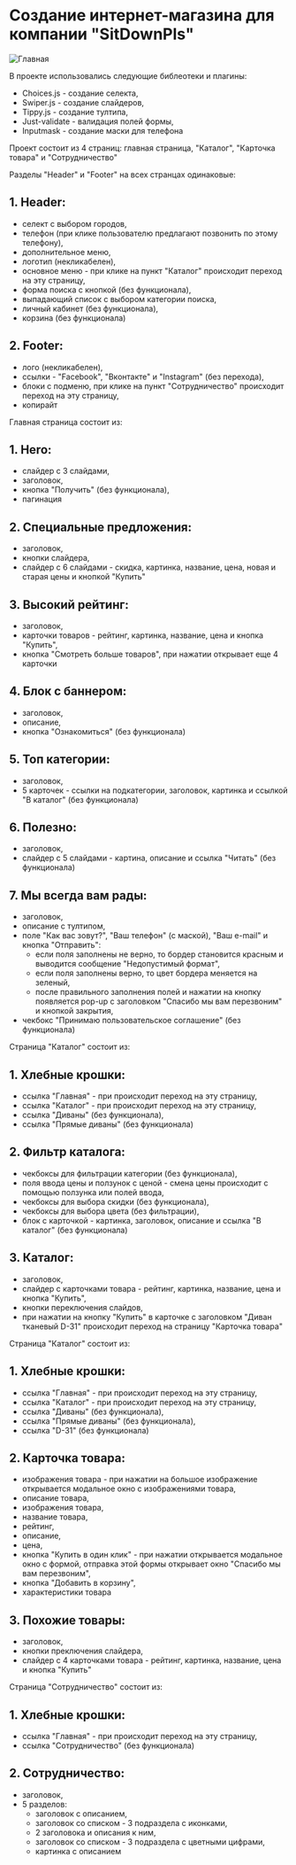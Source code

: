 # Создание интернет-магазина для компании "SitDownPls"

![Главная](https://user-images.githubusercontent.com/106194295/208980006-b0a29dd3-428d-4721-b3bc-7c90798a529f.jpg)

В проекте использовались следующие библеотеки и плагины:
- Choices.js - создание селекта,
- Swiper.js - создание слайдеров,
- Tippy.js - создание тултипа,
- Just-validate - валидация полей формы,
- Inputmask - создание маски для телефона

Проект состоит из 4 страниц: главная страница, "Каталог", "Карточка товара" и "Сотрудничество"

Разделы "Header" и "Footer" на всех странцах одинаковые:

## 1. Header:
- селект с выбором городов,
- телефон (при клике пользователю предлагают позвонить по этому телефону),
- дополнительное меню,
- логотип (некликабелен),
- основное меню - при клике на пункт "Каталог" происходит переход на эту страницу,
- форма поиска с кнопкой (без функционала),
- выпадающий список с выбором категории поиска,
- личный кабинет (без функционала),
- корзина (без функционала)

## 2. Footer:
- лого (некликабелен),
- ссылки - "Facebook", "Вконтакте" и "Instagram" (без перехода),
- блоки с подменю, при клике на пункт "Сотрудничество" происходит переход на эту страницу, 
- копирайт

Главная страница состоит из:

## 1. Hero:
- слайдер с 3 слайдами,
- заголовок,
- кнопка "Получить" (без функционала),
- пагинация

## 2. Специальные предложения:
- заголовок,
- кнопки слайдера,
- слайдер с 6 слайдами - скидка, картинка, название, цена, новая и старая цены и кнопкой "Купить"

## 3. Высокий рейтинг:
- заголовок,
- карточки товаров - рейтинг, картинка, название, цена и кнопка "Купить",
- кнопка "Смотреть больше товаров", при нажатии открывает еще 4 карточки

## 4. Блок с баннером:
- заголовок,
- описание,
- кнопка "Ознакомиться" (без функционала)

## 5. Топ категории:
- заголовок,
- 5 карточек - ссылки на подкатегории, заголовок, картинка и ссылкой "В каталог" (без функционала)

## 6. Полезно:
- заголовок,
- слайдер с 5 слайдами - картина, описание и ссылка "Читать" (без функционала)

## 7. Мы всегда вам рады:
- заголовок,
- описание с тултипом,
- поле "Как вас зовут?", "Ваш телефон" (с маской), "Ваш e-mail" и кнопка "Отправить":
  - если поля заполнены не верно, то бордер становится красным и выводится сообщение "Недопустимый формат",
  - если поля заполнены верно, то цвет бордера меняется на зеленый,
  - после правильного заполнения полей и нажатии на кнопку появляется pop-up с заголовком "Спасибо мы вам перезвоним" и кнопкой закрытия,
- чекбокс "Принимаю пользовательское соглашение" (без функционала)

Страница "Каталог" состоит из:

## 1. Хлебные крошки:
- ссылка "Главная" - при происходит переход на эту страницу,
- ссылка "Каталог" - при происходит переход на эту страницу,
- ссылка "Диваны" (без функционала),
- ссылка "Прямые диваны" (без функционала)

## 2. Фильтр каталога:
- чекбоксы для фильтрации категории (без функционала),
- поля ввода цены и ползунок с ценой - смена цены происходит с помощью ползунка или полей ввода,
- чекбоксы для выбора скидки (без функционала),
- чекбоксы для выбора цвета (без фильтрации),
- блок с карточкой - картинка, заголовок, описание и ссылка "В каталог" (без функционала)

## 3. Каталог:
- заголовок,
- слайдер с карточками товара - рейтинг, картинка, название, цена и кнопка "Купить",
- кнопки переключения слайдов,
- при нажатии на кнопку "Купить" в карточке с заголовком "Диван тканевый D-31" происходит переход на страницу "Карточка товара"

Страница "Каталог" состоит из:

## 1. Хлебные крошки:
- ссылка "Главная" - при происходит переход на эту страницу,
- ссылка "Каталог" - при происходит переход на эту страницу,
- ссылка "Диваны" (без функционала),
- ссылка "Прямые диваны" (без функционала),
- ссылка "D-31" (без функционала)

## 2. Карточка товара:
- изображения товара - при нажатии на большое изображение открывается модальное окно с изображениями товара,
- описание товара,
- изображения товара,
- название товара,
- рейтинг,
- описание,
- цена,
- кнопка "Купить в один клик" - при нажатии открывается модальное окно c формой, отправка этой формы открывает окно "Спасибо мы вам перезвоним",
- кнопка "Добавить в корзину",
- характеристики товара

## 3. Похожие товары:
- заголовок,
- кнопки преключения слайдера,
- слайдер с 4 карточками товара - рейтинг, картинка, название, цена и кнопка "Купить"

Страница "Сотрудничество" состоит из:

## 1. Хлебные крошки:
- ссылка "Главная" - при происходит переход на эту страницу,
- ссылка "Сотрудничество" (без функционала)

## 2. Сотрудничество:
- заголовок,
- 5 разделов:
  - заголовок с описанием,
  - заголовок со списком - 3 подраздела с иконками,
  - 2 заголовока и описания к ним,
  - заголовок со списком - 3 подраздела с цветными цифрами,
  - картинка c описанием
